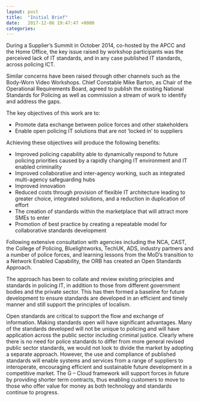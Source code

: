 ```yaml
---
layout: post
title:  "Initial Brief"
date:   2017-12-06 19:47:47 +0000
categories: 
---
```

During a Supplier’s Summit in October 2014, co-hosted by the APCC and the Home Office, the key issue raised by workshop participants was the perceived lack of IT standards, and in any case published IT standards, across policing ICT.

Similar concerns have been raised through other channels such as the Body-Worn Video Workshops. Chief Constable Mike Barton, as Chair of the Operational Requirements Board, agreed to publish the existing National Standards for Policing as well as commission a stream of work to identify and address the gaps.

The key objectives of this work are to:

+ Promote data exchange between police forces and other stakeholders
+ Enable open policing IT solutions that are not ‘locked in’ to suppliers

Achieving these objectives will produce the following benefits:

+ Improved policing capability able to dynamically respond to future policing priorities caused by a rapidly changing IT environment and IT enabled criminality
+ Improved collaborative and inter-agency working, such as integrated multi-agency safeguarding hubs
+ Improved innovation
+ Reduced costs through provision of flexible IT architecture leading to greater choice, integrated solutions, and a reduction in duplication of effort
+ The creation of standards within the marketplace that will attract more SMEs to enter
+ Promotion of best practice by creating a repeatable model for collaborative standards development

Following extensive consultation with agencies including the NCA, CAST, the College of Policing, Bluelightworks, TechUK, ADS, industry partners and a number of police forces, and learning lessons from the MoD’s transition to a Network Enabled Capability, the ORB has created an Open Standards Approach.

The approach has been to collate and review existing principles and standards in policing IT, in addition to those from different government bodies and the private sector.  This has then formed a baseline for future development to ensure standards are  developed in an efficient and timely manner and still support the principles of localism.

Open standards are critical to support the flow and exchange of information. Making standards open will have significant advantages.  Many of the standards developed will not be unique to policing and will have application across the public sector including criminal justice.  Clearly where there is no need for police standards to differ from more general revised public sector standards, we would not look to divide the market by adopting a separate approach. However, the use and compliance of published standards will enable systems and services from a range of suppliers to interoperate, encouraging efficient and sustainable future development in a competitive market. The G – Cloud framework will support forces in future by providing shorter term contracts, thus enabling customers to move to those who offer value for money as both technology and standards continue to progress.
